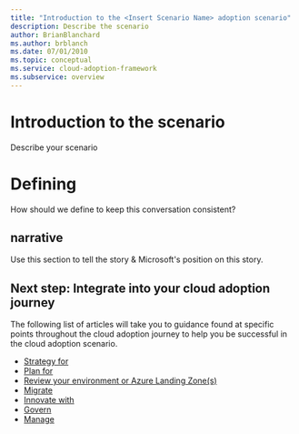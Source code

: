 ```yaml
---
title: "Introduction to the <Insert Scenario Name> adoption scenario"
description: Describe the scenario
author: BrianBlanchard
ms.author: brblanch
ms.date: 07/01/2010
ms.topic: conceptual
ms.service: cloud-adoption-framework
ms.subservice: overview
---
```


# Introduction to the <Insert Scenario Name> scenario

Describe your scenario

# Defining <Insert Scenario Name>

How should we define <Insert Scenario Name> to keep this conversation consistent?

## <Insert Scenario Name> narrative

Use this section to tell the story & Microsoft's position on this story.

## Next step: Integrate <Insert Scenario Name> into your cloud adoption journey

The following list of articles will take you to guidance found at specific points throughout the cloud adoption journey to help you be successful in the cloud adoption scenario.

- [Strategy for <Insert Scenario Name>](./strategy.md)
- [Plan for <Insert Scenario Name>](./plan.md)
- [Review your environment or Azure Landing Zone(s)](./ready.md)
- [Migrate <Insert Scenario Name>](./migrate.md)
- [Innovate with <Insert Scenario Name>](./innovate.md)
- [Govern <Insert Scenario Name>](./govern.md)
- [Manage <Insert Scenario Name>](./manage.md)